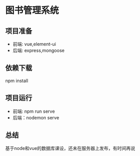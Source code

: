 # 图书管理系统
## 项目准备
+ 前端: vue,element-ui
+ 后端: express,mongoose
## 依赖下载
npm install
## 项目运行
+ 前端: npm run serve
+ 后端：nodemon serve
## 总结
基于node和vue的数据库课设，还未在服务器上发布，有时间再说
